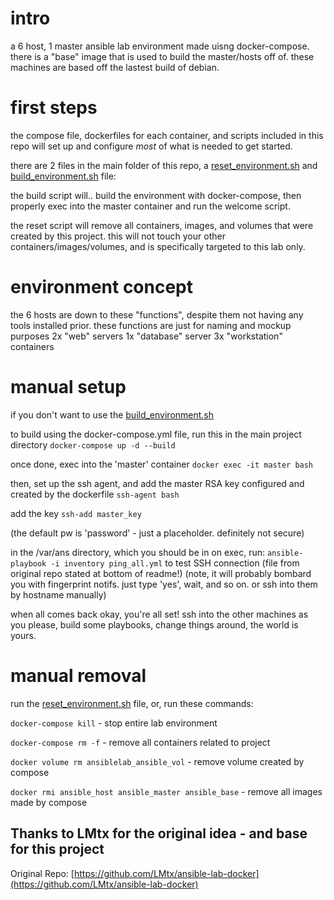 # intro
a 6 host, 1 master ansible lab environment made uisng docker-compose. there is a "base" image that is used to build the master/hosts off of.
these machines are based off the lastest build of debian.

# first steps
the compose file, dockerfiles for each container, and scripts included in this repo will set up and configure *most* of what is needed to get started. 


there are 2 files in the main folder of this repo, a [reset_environment.sh](./reset_environment.sh) and [build_environment.sh](./build_environment.sh) file:

the build script will.. build the environment with docker-compose, then properly exec into the master container and run the welcome script. 

the reset script will remove all containers, images, and volumes that were created by this project. this will not touch your other containers/images/volumes, and is specifically targeted to this lab only. 

# environment concept 
the 6 hosts are down to these "functions", despite them not having any tools installed prior. these functions are just for naming and mockup purposes
2x "web" servers
1x "database" server
3x "workstation" containers

# manual setup
if you don't want to use the [build_environment.sh](./build_environment.sh)

to build using the docker-compose.yml file, run this in the main project directory 
` docker-compose up -d --build ` 

once done, exec into the 'master' container
` docker exec -it master bash ` 

then, set up the ssh agent, and add the master RSA key configured and created by the dockerfile
` ssh-agent bash `

add the key 
` ssh-add master_key ` 

(the default pw is 'password' - just a placeholder. definitely not secure)

in the /var/ans directory, which you should be in on exec, 
run:
` ansible-playbook -i inventory ping_all.yml ` 
to test SSH connection (file from original repo stated at bottom of readme!)
(note, it will probably bombard you with fingerprint notifs. just type 'yes', wait, and so on. or ssh into them by hostname manually) 

when all comes back okay, you're all set! ssh into the other machines as you please, build some playbooks, change things around, the world is yours.

# manual removal
run the [reset_environment.sh](./reset_environment.sh) file, or, run these commands:

` docker-compose kill ` - stop entire lab environment

` docker-compose rm -f ` - remove all containers related to project

` docker volume rm ansiblelab_ansible_vol ` - remove volume created by compose

` docker rmi ansible_host ansible_master ansible_base ` - remove all images made by compose





## Thanks to LMtx for the original idea - and base for this project 
Original Repo: [https://github.com/LMtx/ansible-lab-docker](https://github.com/LMtx/ansible-lab-docker)

